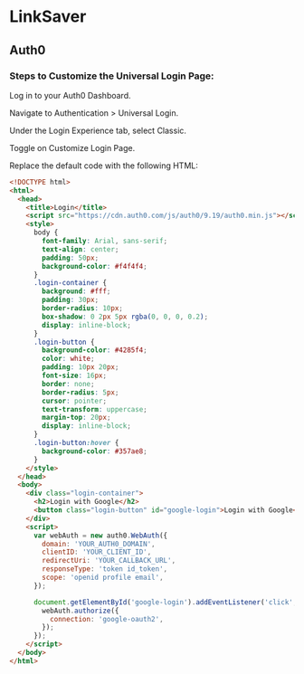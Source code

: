 # LinkSaver

## Auth0

### Steps to Customize the Universal Login Page:

Log in to your Auth0 Dashboard.

Navigate to Authentication > Universal Login.

Under the Login Experience tab, select Classic.

Toggle on Customize Login Page.

Replace the default code with the following HTML:

```html
<!DOCTYPE html>
<html>
  <head>
    <title>Login</title>
    <script src="https://cdn.auth0.com/js/auth0/9.19/auth0.min.js"></script>
    <style>
      body {
        font-family: Arial, sans-serif;
        text-align: center;
        padding: 50px;
        background-color: #f4f4f4;
      }
      .login-container {
        background: #fff;
        padding: 30px;
        border-radius: 10px;
        box-shadow: 0 2px 5px rgba(0, 0, 0, 0.2);
        display: inline-block;
      }
      .login-button {
        background-color: #4285f4;
        color: white;
        padding: 10px 20px;
        font-size: 16px;
        border: none;
        border-radius: 5px;
        cursor: pointer;
        text-transform: uppercase;
        margin-top: 20px;
        display: inline-block;
      }
      .login-button:hover {
        background-color: #357ae8;
      }
    </style>
  </head>
  <body>
    <div class="login-container">
      <h2>Login with Google</h2>
      <button class="login-button" id="google-login">Login with Google</button>
    </div>
    <script>
      var webAuth = new auth0.WebAuth({
        domain: 'YOUR_AUTH0_DOMAIN',
        clientID: 'YOUR_CLIENT_ID',
        redirectUri: 'YOUR_CALLBACK_URL',
        responseType: 'token id_token',
        scope: 'openid profile email',
      });

      document.getElementById('google-login').addEventListener('click', function () {
        webAuth.authorize({
          connection: 'google-oauth2',
        });
      });
    </script>
  </body>
</html>
```